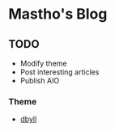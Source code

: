 Mastho's Blog
====================

## TODO
- Modify theme
- Post interesting articles
- Publish AIO


### Theme
- [dbyll](https://github.com/dbtek/dbyll)

